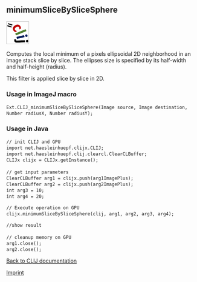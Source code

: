## minimumSliceBySliceSphere
![Image](images/mini_clij1_logo.png)

Computes the local minimum of a pixels ellipsoidal 2D neighborhood in an image stack 
slice by slice. The ellipses size is specified by its half-width and half-height (radius).

This filter is applied slice by slice in 2D.

### Usage in ImageJ macro
```
Ext.CLIJ_minimumSliceBySliceSphere(Image source, Image destination, Number radiusX, Number radiusY);
```


### Usage in Java
```
// init CLIJ and GPU
import net.haesleinhuepf.clijx.CLIJ;
import net.haesleinhuepf.clij.clearcl.ClearCLBuffer;
CLIJx clijx = CLIJx.getInstance();

// get input parameters
ClearCLBuffer arg1 = clijx.push(arg1ImagePlus);
ClearCLBuffer arg2 = clijx.push(arg2ImagePlus);
int arg3 = 10;
int arg4 = 20;
```

```
// Execute operation on GPU
clijx.minimumSliceBySliceSphere(clij, arg1, arg2, arg3, arg4);
```

```
//show result

// cleanup memory on GPU
arg1.close();
arg2.close();
```


[Back to CLIJ documentation](https://clij.github.io/)

[Imprint](https://clij.github.io/imprint)
